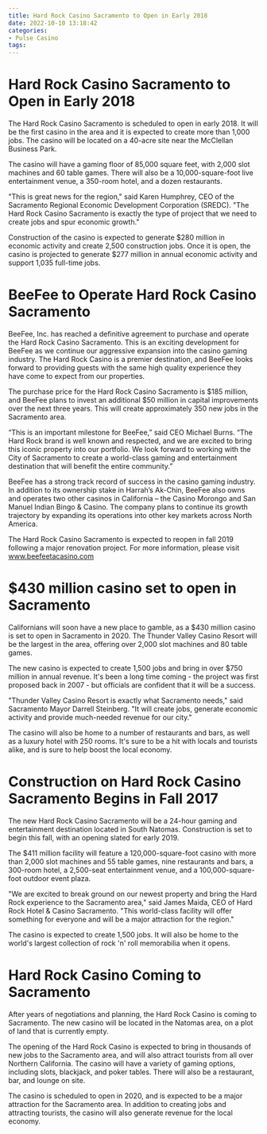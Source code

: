 ```yaml
---
title: Hard Rock Casino Sacramento to Open in Early 2018
date: 2022-10-10 13:18:42
categories:
- Pulse Casino
tags:
---
```



#  Hard Rock Casino Sacramento to Open in Early 2018

The Hard Rock Casino Sacramento is scheduled to open in early 2018. It will be the first casino in the area and it is expected to create more than 1,000 jobs. The casino will be located on a 40-acre site near the McClellan Business Park.

The casino will have a gaming floor of 85,000 square feet, with 2,000 slot machines and 60 table games. There will also be a 10,000-square-foot live entertainment venue, a 350-room hotel, and a dozen restaurants.

"This is great news for the region," said Karen Humphrey, CEO of the Sacramento Regional Economic Development Corporation (SREDC). "The Hard Rock Casino Sacramento is exactly the type of project that we need to create jobs and spur economic growth."

Construction of the casino is expected to generate $280 million in economic activity and create 2,500 construction jobs. Once it is open, the casino is projected to generate $277 million in annual economic activity and support 1,035 full-time jobs.

#  BeeFee to Operate Hard Rock Casino Sacramento

BeeFee, Inc. has reached a definitive agreement to purchase and operate the Hard Rock Casino Sacramento. This is an exciting development for BeeFee as we continue our aggressive expansion into the casino gaming industry. The Hard Rock Casino is a premier destination, and BeeFee looks forward to providing guests with the same high quality experience they have come to expect from our properties.

The purchase price for the Hard Rock Casino Sacramento is $185 million, and BeeFee plans to invest an additional $50 million in capital improvements over the next three years. This will create approximately 350 new jobs in the Sacramento area.

“This is an important milestone for BeeFee,” said CEO Michael Burns. “The Hard Rock brand is well known and respected, and we are excited to bring this iconic property into our portfolio. We look forward to working with the City of Sacramento to create a world-class gaming and entertainment destination that will benefit the entire community.”

BeeFee has a strong track record of success in the casino gaming industry. In addition to its ownership stake in Harrah’s Ak-Chin, BeeFee also owns and operates two other casinos in California – the Casino Morongo and San Manuel Indian Bingo & Casino. The company plans to continue its growth trajectory by expanding its operations into other key markets across North America.

The Hard Rock Casino Sacramento is expected to reopen in fall 2019 following a major renovation project. For more information, please visit www.beefeetacasino.com

#  $430 million casino set to open in Sacramento

Californians will soon have a new place to gamble, as a $430 million casino is set to open in Sacramento in 2020. The Thunder Valley Casino Resort will be the largest in the area, offering over 2,000 slot machines and 80 table games.

The new casino is expected to create 1,500 jobs and bring in over $750 million in annual revenue. It's been a long time coming - the project was first proposed back in 2007 - but officials are confident that it will be a success.

"Thunder Valley Casino Resort is exactly what Sacramento needs," said Sacramento Mayor Darrell Steinberg. "It will create jobs, generate economic activity and provide much-needed revenue for our city."

The casino will also be home to a number of restaurants and bars, as well as a luxury hotel with 250 rooms. It's sure to be a hit with locals and tourists alike, and is sure to help boost the local economy.

#  Construction on Hard Rock Casino Sacramento Begins in Fall 2017

The new Hard Rock Casino Sacramento will be a 24-hour gaming and entertainment destination located in South Natomas. Construction is set to begin this fall, with an opening slated for early 2019.

The $411 million facility will feature a 120,000-square-foot casino with more than 2,000 slot machines and 55 table games, nine restaurants and bars, a 300-room hotel, a 2,500-seat entertainment venue, and a 100,000-square-foot outdoor event plaza.

"We are excited to break ground on our newest property and bring the Hard Rock experience to the Sacramento area," said James Maida, CEO of Hard Rock Hotel & Casino Sacramento. "This world-class facility will offer something for everyone and will be a major attraction for the region."

The casino is expected to create 1,500 jobs. It will also be home to the world's largest collection of rock 'n' roll memorabilia when it opens.

#  Hard Rock Casino Coming to Sacramento

After years of negotiations and planning, the Hard Rock Casino is coming to Sacramento. The new casino will be located in the Natomas area, on a plot of land that is currently empty.

The opening of the Hard Rock Casino is expected to bring in thousands of new jobs to the Sacramento area, and will also attract tourists from all over Northern California. The casino will have a variety of gaming options, including slots, blackjack, and poker tables. There will also be a restaurant, bar, and lounge on site.

The casino is scheduled to open in 2020, and is expected to be a major attraction for the Sacramento area. In addition to creating jobs and attracting tourists, the casino will also generate revenue for the local economy.